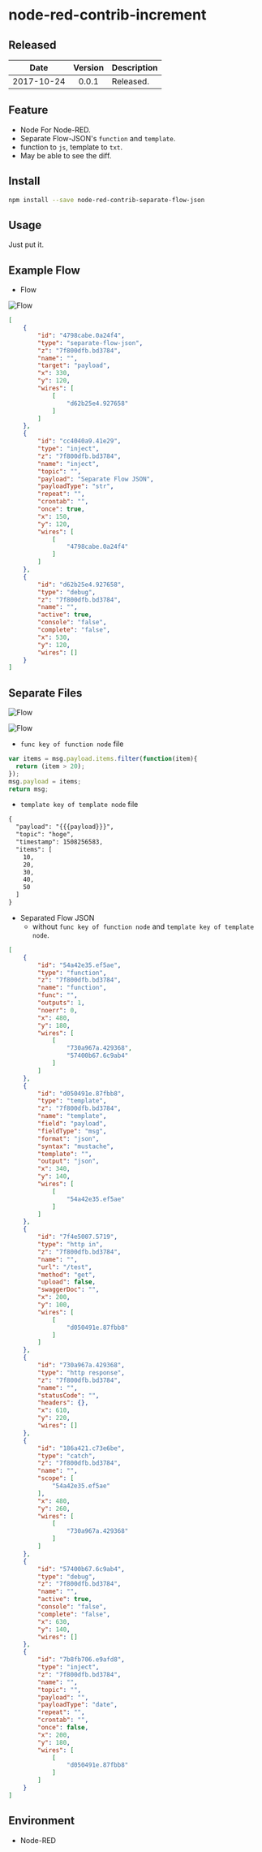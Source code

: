 # node-red-contrib-increment

## Released

|Date|Version|Description|
|:--:|:--:|:--|
|2017-10-24|0.0.1|Released.|

## Feature

- Node For Node-RED.
- Separate Flow-JSON's `function` and `template`.
- function to `js`, template to `txt`.
- May be able to see the diff.

## Install

```bash
npm install --save node-red-contrib-separate-flow-json
```

## Usage

Just put it.

## Example Flow

- Flow

![Flow](./screenshots/separate-flow-json-flow.png)

```json
[
    {
        "id": "4798cabe.0a24f4",
        "type": "separate-flow-json",
        "z": "7f800dfb.bd3784",
        "name": "",
        "target": "payload",
        "x": 330,
        "y": 120,
        "wires": [
            [
                "d62b25e4.927658"
            ]
        ]
    },
    {
        "id": "cc4040a9.41e29",
        "type": "inject",
        "z": "7f800dfb.bd3784",
        "name": "inject",
        "topic": "",
        "payload": "Separate Flow JSON",
        "payloadType": "str",
        "repeat": "",
        "crontab": "",
        "once": true,
        "x": 150,
        "y": 120,
        "wires": [
            [
                "4798cabe.0a24f4"
            ]
        ]
    },
    {
        "id": "d62b25e4.927658",
        "type": "debug",
        "z": "7f800dfb.bd3784",
        "name": "",
        "active": true,
        "console": "false",
        "complete": "false",
        "x": 530,
        "y": 120,
        "wires": []
    }
]
```

## Separate Files

![Flow](./screenshots/separate-flow-json-example-flow.png)

![Flow](./screenshots/separate-flow-json-dir.png)

- `func key of function node` file

```js
var items = msg.payload.items.filter(function(item){
  return (item > 20);
});
msg.payload = items;
return msg;
```

- `template key of template node` file

```txt
{
  "payload": "{{{payload}}}",
  "topic": "hoge",
  "timestamp": 1508256583,
  "items": [
    10,
    20,
    30,
    40,
    50
  ]
}
```

- Separated Flow JSON
  - without `func key of function node` and `template key of template node`. 

```json
[
    {
        "id": "54a42e35.ef5ae",
        "type": "function",
        "z": "7f800dfb.bd3784",
        "name": "function",
        "func": "",
        "outputs": 1,
        "noerr": 0,
        "x": 480,
        "y": 180,
        "wires": [
            [
                "730a967a.429368",
                "57400b67.6c9ab4"
            ]
        ]
    },
    {
        "id": "d050491e.87fbb8",
        "type": "template",
        "z": "7f800dfb.bd3784",
        "name": "template",
        "field": "payload",
        "fieldType": "msg",
        "format": "json",
        "syntax": "mustache",
        "template": "",
        "output": "json",
        "x": 340,
        "y": 140,
        "wires": [
            [
                "54a42e35.ef5ae"
            ]
        ]
    },
    {
        "id": "7f4e5007.5719",
        "type": "http in",
        "z": "7f800dfb.bd3784",
        "name": "",
        "url": "/test",
        "method": "get",
        "upload": false,
        "swaggerDoc": "",
        "x": 200,
        "y": 100,
        "wires": [
            [
                "d050491e.87fbb8"
            ]
        ]
    },
    {
        "id": "730a967a.429368",
        "type": "http response",
        "z": "7f800dfb.bd3784",
        "name": "",
        "statusCode": "",
        "headers": {},
        "x": 610,
        "y": 220,
        "wires": []
    },
    {
        "id": "186a421.c73e6be",
        "type": "catch",
        "z": "7f800dfb.bd3784",
        "name": "",
        "scope": [
            "54a42e35.ef5ae"
        ],
        "x": 480,
        "y": 260,
        "wires": [
            [
                "730a967a.429368"
            ]
        ]
    },
    {
        "id": "57400b67.6c9ab4",
        "type": "debug",
        "z": "7f800dfb.bd3784",
        "name": "",
        "active": true,
        "console": "false",
        "complete": "false",
        "x": 630,
        "y": 140,
        "wires": []
    },
    {
        "id": "7b8fb706.e9afd8",
        "type": "inject",
        "z": "7f800dfb.bd3784",
        "name": "",
        "topic": "",
        "payload": "",
        "payloadType": "date",
        "repeat": "",
        "crontab": "",
        "once": false,
        "x": 200,
        "y": 180,
        "wires": [
            [
                "d050491e.87fbb8"
            ]
        ]
    }
]
```


## Environment

* Node-RED

